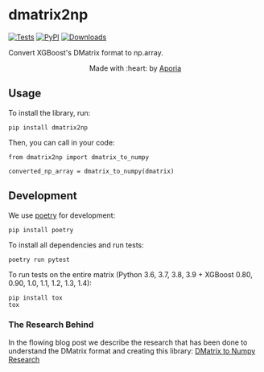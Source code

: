 # dmatrix2np

[![Tests](https://github.com/aporia-ai/dmatrix2np/workflows/Test/badge.svg)](https://github.com/aporia-ai/dmatrix2np/actions?workflow=Test) [![PyPI](https://img.shields.io/pypi/v/dmatrix2np.svg)](https://pypi.org/project/dmatrix2np/) [![Downloads](https://pepy.tech/badge/dmatrix2np)](https://pepy.tech/project/dmatrix2np)

Convert XGBoost's DMatrix format to np.array.

<p align="center">Made with :heart: by <a href="https://www.aporia.com?utm_source=github&utm_medium=github&utm_campaign=+dmatrix2np" target="_blank">Aporia</a></p>

## Usage

To install the library, run:

    pip install dmatrix2np

Then, you can call in your code:

    from dmatrix2np import dmatrix_to_numpy

    converted_np_array = dmatrix_to_numpy(dmatrix)

## Development

We use [poetry](https://python-poetry.org/) for development:

    pip install poetry

To install all dependencies and run tests:

    poetry run pytest
    
To run tests on the entire matrix (Python 3.6, 3.7, 3.8, 3.9 + XGBoost 0.80, 0.90, 1.0, 1.1, 1.2, 1.3, 1.4):
    
    pip install tox
    tox

### The Research Behind

In the flowing blog post we describe the research that has been done to understand the DMatrix format and creating this library:
[DMatrix to Numpy Research](https://www.aporia.com/how-to-convert-dmatrix-to-numpy-format-for-your-machine-learning-model-3/)
